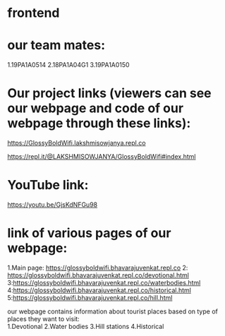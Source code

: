 # frontend 

# our team mates: 
1.19PA1A0514 
2.18PA1A04G1 
3.19PA1A0150 

# Our project links (viewers can see our webpage and code of our webpage through these links):  

https://GlossyBoldWifi.lakshmisowjanya.repl.co  

https://repl.it/@LAKSHMISOWJANYA/GlossyBoldWifi#index.html 

# YouTube link: 
https://youtu.be/GjsKdNFGu98  

# link of various pages of our webpage:  
1.Main page: https://glossyboldwifi.bhavarajuvenkat.repl.co
2: https://glossyboldwifi.bhavarajuvenkat.repl.co/devotional.html 
3:https://glossyboldwifi.bhavarajuvenkat.repl.co/waterbodies.html
4:https://glossyboldwifi.bhavarajuvenkat.repl.co/historical.html 
5:https://glossyboldwifi.bhavarajuvenkat.repl.co/hill.html

our webpage contains information about tourist places based on type of places they want to visit:  
1.Devotional 
2.Water bodies 
3.Hill stations 
4.Historical



